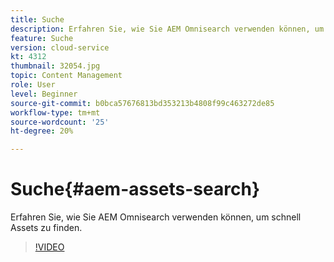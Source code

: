 ```yaml
---
title: Suche
description: Erfahren Sie, wie Sie AEM Omnisearch verwenden können, um schnell Assets zu finden.
feature: Suche
version: cloud-service
kt: 4312
thumbnail: 32054.jpg
topic: Content Management
role: User
level: Beginner
source-git-commit: b0bca57676813bd353213b4808f99c463272de85
workflow-type: tm+mt
source-wordcount: '25'
ht-degree: 20%

---
```



# Suche{#aem-assets-search}

Erfahren Sie, wie Sie AEM Omnisearch verwenden können, um schnell Assets zu finden.

>[!VIDEO](https://video.tv.adobe.com/v/32054/?quality=12&learn=on&hidetitle=true)